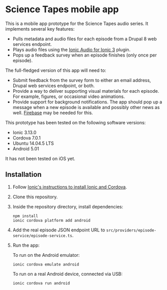 # Science Tapes mobile app

This is a mobile app prototype for the Science Tapes audio series. It implements several key features:

- Pulls metadata and audio files for each episode from a Drupal 8 web services endpoint.
- Plays audio files using the [Ionic Audio for Ionic 3](https://github.com/arielfaur/ionic-audio) plugin.
- Pops up a feedback survey when an episode finishes (only once per episode).

The full-fledged version of this app will need to:

- Submit feedback from the survey form to either an email address, Drupal web services endpoint, or both.
- Provide a way to deliver supporting visual materials for each episode. For example, figures, or occasional video animations.
- Provide support for background notifications. The app should pop up a message when a new episode is available and possibly other news as well. [Firebase](https://firebase.google.com/) may be needed for this.

This prototype has been tested on the following software versions:

- Ionic 3.13.0
- Cordova 7.0.1
- Ubuntu 14.04.5 LTS
- Android 5.01

It has not been tested on iOS yet.

## Installation

1. Follow [Ionic's instructions to install Ionic and Cordova](http://ionicframework.com/docs/v1/guide/installation.html).
1. Clone this repository.
1. Inside the repository directory, install dependencies:

   ```
   npm install
   ionic cordova platform add android
   ```

1. Add the real episode JSON endpoint URL to `src/providers/episode-service/episode-service.ts`.

1. Run the app:

   To run on the Android emulator:

   ```
   ionic cordova emulate android
   ```

   To run on a real Android device, connected via USB:

   ```
   ionic cordova run android
   ```
